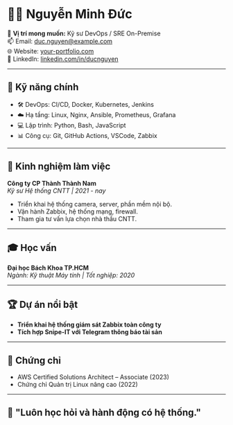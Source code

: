 # 👨‍💻 Nguyễn Minh Đức

🎯 **Vị trí mong muốn:** Kỹ sư DevOps / SRE On-Premise  
📫 Email: duc.nguyen@example.com  
🌐 Website: [your-portfolio.com](https://your-portfolio.com)  
🔗 LinkedIn: [linkedin.com/in/ducnguyen](https://linkedin.com/in/ducnguyen)

---

## 🧠 Kỹ năng chính
- 🛠 DevOps: CI/CD, Docker, Kubernetes, Jenkins
- ☁️ Hạ tầng: Linux, Nginx, Ansible, Prometheus, Grafana
- 💻 Lập trình: Python, Bash, JavaScript
- 📊 Công cụ: Git, GitHub Actions, VSCode, Zabbix

---

## 🏢 Kinh nghiệm làm việc

**Công ty CP Thành Thành Nam**  
*Kỹ sư Hệ thống CNTT | 2021 - nay*  
- Triển khai hệ thống camera, server, phần mềm nội bộ.
- Vận hành Zabbix, hệ thống mạng, firewall.
- Tham gia tư vấn lựa chọn nhà thầu CNTT.

---

## 🎓 Học vấn
**Đại học Bách Khoa TP.HCM**  
*Ngành: Kỹ thuật Máy tính | Tốt nghiệp: 2020*

---

## 🏆 Dự án nổi bật
- **Triển khai hệ thống giám sát Zabbix toàn công ty**
- **Tích hợp Snipe-IT với Telegram thông báo tài sản**

---

## 📎 Chứng chỉ
- AWS Certified Solutions Architect – Associate (2023)
- Chứng chỉ Quản trị Linux nâng cao (2022)

---

## 💬 "Luôn học hỏi và hành động có hệ thống."
